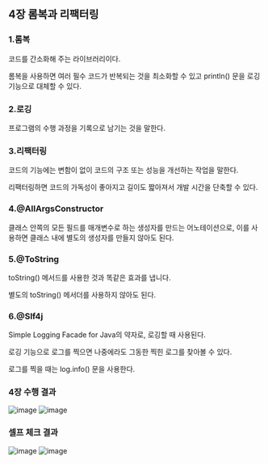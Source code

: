 ## 4장 롬복과 리팩터링

### 1.롬복

코드를 간소화해 주는 라이브러리이다.

롬복을 사용하면 여러 필수 코드가 반복되는 것을 최소화할 수 있고 println() 문을 로깅 기능으로 대체할 수 있다.

### 2.로깅

프로그램의 수행 과정을 기록으로 남기는 것을 말한다.

### 3.리팩터링

코드의 기능에는 변함이 없이 코드의 구조 또는 성능을 개선하는 작업을 말한다.

리팩터링하면 코드의 가독성이 좋아지고 길이도 짧아져서 개발 시간을 단축할 수 있다.

### 4.@AllArgsConstructor

클래스 안쪽의 모든 필드를 매개변수로 하는 생성자를 만드는 어노테이션으로, 이를 사용하면 클래스 내에 별도의 생성자를 만들지 않아도 된다.

### 5.@ToString

toString() 메서드를 사용한 것과 똑같은 효과를 냅니다.

별도의 toString() 메서더를 사용하지 않아도 된다.

### 6.@Slf4j

Simple Logging Facade for Java의 약자로, 로깅할 때 사용된다.

로깅 기능으로 로그를 찍으면 나중에라도 그동한 찍힌 로그를 찾아볼 수 있다.

로그를 찍을 때는 log.info() 문을 사용한다.

### 4장 수행 결과

![image](https://imgur.com/aKuJyFX.png)
![image](https://imgur.com/B7TAnOj.png)

### 셀프 체크 결과

![image](https://imgur.com/9qKtf7g.png)
![image](https://imgur.com/SXXOCvK.png)